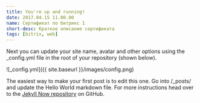 ```yaml
---
title: You're up and running!
date: 2017.04.15 11.00.00
name: Сертификат по битрикс 1
short-desc: Краткое описание сертификата
tags: [bitrix, web]
---
```


Next you can update your site name, avatar and other options using the _config.yml file in the root of your repository (shown below).

![_config.yml]({{ site.baseurl }}/images/config.png)

The easiest way to make your first post is to edit this one. Go into /_posts/ and update the Hello World markdown file. For more instructions head over to the [Jekyll Now repository](https://github.com/barryclark/jekyll-now) on GitHub.
